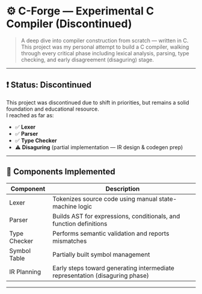 # ⚙️ C-Forge — Experimental C Compiler (Discontinued)

> A deep dive into compiler construction from scratch — written in C.  
> This project was my personal attempt to build a C compiler, walking through every critical phase including lexical analysis, parsing, type checking, and early disagreement (disaguring) stage.

---

## ❗ Status: **Discontinued**

This project was discontinued due to shift in priorities, but remains a solid foundation and educational resource.  
I reached as far as:

- ✅ **Lexer**  
- ✅ **Parser**  
- ✅ **Type Checker**  
- ⚠️ **Disaguring** (partial implementation — IR design & codegen prep)

---

## 🧱 Components Implemented

| Component | Description |
|----------|-------------|
| Lexer | Tokenizes source code using manual state-machine logic |
| Parser | Builds AST for expressions, conditionals, and function definitions |
| Type Checker | Performs semantic validation and reports mismatches |
| Symbol Table | Partially built symbol management |
| IR Planning | Early steps toward generating intermediate representation (disaguring phase) |

---

